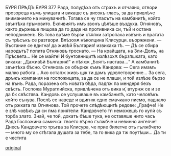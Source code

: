 ﻿БУРЯ ПРѢДЪ БУРЯ
377
Рада, полудѣха отъ страхъ и отчаяно, отвори прозореца къмъ улицата и викаше съ високъ гласъ, за да привлѣче вниманието на минувачитѣ.
Тогава се чу гласътъ на камбанитѣ, който звънтѣха гръмовито. Екливиятъ имъ звонъ цѣлѣше въздуха. Огняновъ, както държеше пищова да го даде на противника си, тъй и остана неподвиженъ. Въ това врѣме бързи стѫпки затропаха извънъ и вратата съ трѣсъкъ се разтвори.
Влѣзохѫ нѣколцина Клисурци. въорѫжени.
— Въстание се вдигна! да живѣй България! извикаха тѣ.
— Дѣ се сбира народътъ? попита Огняновъ троснато.
— На крайщата, на Зли-Долъ, на Прѣсвета... Не се майте! И бунтовницитѣ излѣзохѫ бързпшката, като викаха: „Даживѣй България!“ и пѣяхж „Боятъ настава...“
А камбанитѣ звънтѣха бѣсно.
Огняновъ се обърнж къмъ Кандова:
— Сега имамъ малко работа... Ако остапж живъ щж ти дамъ удовлетворение... За сега, дръжъ компания на госпожицата, за да се не плаши, и той излѣзе бързо на вънъ.
Рада, поразена отъ новата бѣда, падпж па мендеря безъ свѣсть. Госпожа Муратлийска, привлѣчена отъ вика и́, втурнж се и зе да бк свѣстява.
Кандовъ се услушваше въ камбанитѣ, като человѣкъ. който сънува. Послѣ се наведе и вдигнж едно смачкано писмо, паднало отъ ржката па Огнянова. Той прочете слѣдѣющитѣ редове:
„Графче! Не е злѣ човѣкъ да си пма приятели: Кандовчето тп неможешъ го купѝ съ торба злато. Знай, че той, докатъ бѣше тука, не оставяше нито часъ Рада Госпожина самичка: твоето вѣрно гължбче и невинно ангелче! Днесъ Кандовчето тръгва за Клисура, че прие билетче отъ гължбчето — много му се стѣгала душата за тебе, та го вика да тж поутѣши... Да ти е честита

[original](images/420.jpg)